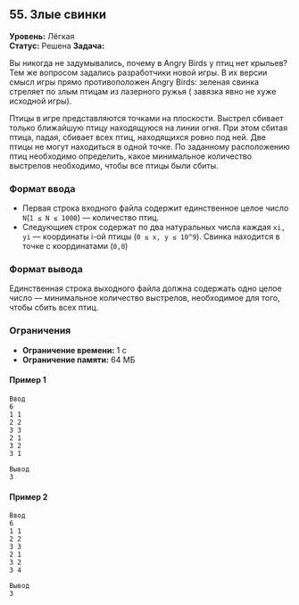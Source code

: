 ## 55. Злые свинки

**Уровень:** Лёгкая  
**Статус:** Решена
**Задача:**

Вы никогда не задумывались, почему в Angry Birds у птиц нет крыльев? Тем же вопросом задались разработчики новой игры. В
их версии смысл игры прямо противоположен Angry Birds: зеленая свинка стреляет по злым птицам из лазерного ружья (
завязка явно не хуже исходной игры).

Птицы в игре представляются точками на плоскости. Выстрел сбивает только ближайшую птицу находящуюся на линии огня. При
этом сбитая птица, падая, сбивает всех птиц, находящихся ровно под ней. Две птицы не могут находиться в одной точке. По
заданному расположению птиц необходимо определить, какое минимальное количество выстрелов необходимо, чтобы все птицы
были сбиты.

### Формат ввода

- Первая строка входного файла содержит единственное целое число `N`(`1 ≤ N ≤ 1000`) — количество птиц.
- Следующие`N` строк содержат по два натуральных числа каждая  `xi, yi` — координаты i-ой птицы (`0 ≤ x, y ≤ 10^9`).
  Свинка находится в точке с координатами (`0,0`)

### Формат вывода

Единственная строка выходного файла должна содержать одно целое число — минимальное количество выстрелов, необходимое
для того, чтобы сбить всех птиц.

### Ограничения

- **Ограничение времени:** 1 с
- **Ограничение памяти:** 64 МБ

#### Пример 1

```
Ввод
6
1 1
2 2
3 3
2 1
3 2
3 1

Вывод
3
```  

#### Пример 2

```
Ввод
6
1 1
2 2
3 3
2 1
3 2
3 4

Вывод
3
```
